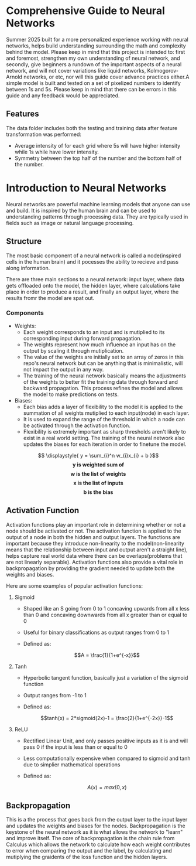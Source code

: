 # Comprehensive Guide to Neural Networks
Summer 2025 built for a more personalized experience working with neural networks, helps build understanding surrounding the math and complexity behind the model. Please keep in mind that this project is intended to: first and foremost, strengthen my own understanding of neural network, and secondly, give beginners a rundown of the important aspects of a neural network, and will not cover variations like liquid networks, Kolmogorov-Arnold networks, or etc, nor will this guide cover advance practices either.A simple model is built and tested on a set of pixelized numbers to identify between 1s and 5s. Please keep in mind that there can be errors in this guide and any feedback would be appreciated.
## Features
The data folder includes both the testing and training data after feature transformation was performed:
- Average intensity of for each grid where 5s will have higher intensity while 1s while have lower intensity. 
- Symmetry between the top half of the number and the bottom half of the number.
# Introduction to Neural Networks
Neural networks are powerful machine learning models that anyone can use and build. It is inspired by the human brain and can be used to understanding patterns through processing data. They are typically used in fields such as image or natural language processing.
## Structure
The most basic component of a neural network is called a node(inspired cells in the human brain) and it pocesses the ability to recieve and pass along information.

There are three main sections to a neural network: input layer, where data gets offloaded onto the model, the hidden layer, where calculations take place in order to produce a result, and finally an output layer, where the results fromr the model are spat out.

### Components 
- Weights:
    - Each weight corresponds to an input and is mutiplied to its corresponding input during forward propagation.
    - The weights represent how much influence an input has on the output by scaling it through mutiplication.
    - The value of the weights are initially set to an array of zeros in this repo's neural network but can be anything that is minimalistic, will not impact the output in any way.
    - The training of the neural network basically means the adjustments of the weights to better fit the training data through forward and backward propagation. This process refines the model and allows the model to make predictions on tests.
- Biases:
    - Each bias adds a layer of flexibility to the model it is applied to the summation of all weights mutiplied to each input(node) in each layer.
    - It is used to expand the range of the threshold in which a node can be activated through the activation function.
    - Flexibility is extremely important as sharp thresholds aren't likely to exist in a real world setting. The training of the neural network also updates the biases for each iteration in order to finetune the model.

$$ \displaystyle{ y =  \sum_{i}^n w_{i}x_{i} + b }$$
$$ \textbf{ y is weighted sum of}$$
$$ \textbf{ w is the list of weights}$$
$$ \textbf{ x is the list of inputs}$$
$$ \textbf{ b is the bias} $$

## Activation Function
Activation functions play an important role in determining whether or not a node should be activated or not. The activation function is applied to the output of a node in both the hidden and output layers. The functions are important because they introduce non-linearity to the model(non-linearity means that the relationship between input and output aren't a straight line), helps capture real world data where there can be overlaps(problems that are not linearly separable). Activation functions also provide a vital role in backpropagation by providing the gradient needed to update both the weights and biases.

Here are some examples of popular activation functions:
1. Sigmoid
    - Shaped like an S going from 0 to 1 concaving upwards from all x less than 0 and concaving downwards from all x greater than or equal to 0
    - Useful for binary classifications as output ranges from 0 to 1
    - Defined as:
      
      $$A = \frac{1}{1+e^{-x}}$$
2. Tanh
    - Hyperbolic tangent function, basically just a variation of the sigmoid function
    - Output ranges from -1 to 1
    - Defined as:
      
      $$tanh(x) = 2*sigmoid(2x)-1 = \frac{2}{1+e^{-2x}}-1$$
3. ReLU
    - Rectified Linear Unit, and only passes positive inputs as it is and will pass 0 if the input is less than or equal to 0
    - Less computationally expensive when compared to sigmoid and tanh due to simplier mathematical operations
    - Defined as:
      
      $$A(x) = max(0,x)$$

## Backpropagation
This is a the process that goes back from the output layer to the input layer and updates the weights and biases for the nodes. Backpropagation is the keystone of the neural network as it is what allows the network to "learn" and improve itself. The core of backpropagation is the chain rule from Calculus which allows the network to calculate how each weight contributes to error when comparing the output and the label, by calculating and mutiplying the graidents of the loss function and the hidden layers.


